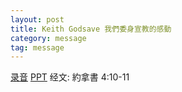 ```yaml
---
layout: post
title: Keith Godsave 我們委身宣教的感動
category: message
tag: message
---
```


[录音](https://drive.google.com/open?id=1_K7vVhBRT1aJLEqgap4q9yy2jP7MMml3) [PPT](https://drive.google.com/open?id=0B66cODim0szOazRaTkR5UWJUVFFFMFZSMzlmQ1JrVDJ1eVBr) 经文: 約拿書 4:10-11
